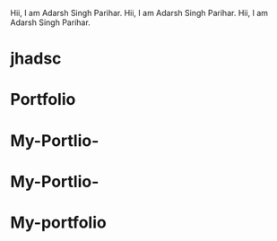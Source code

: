 Hii, I am Adarsh Singh Parihar.
Hii, I am Adarsh Singh Parihar.
Hii, I am Adarsh Singh Parihar.
# jhadsc
# Portfolio
# My-Portlio-
# My-Portlio-
# My-portfolio

